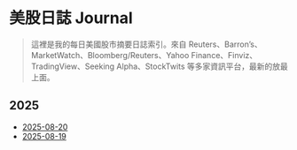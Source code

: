 # 美股日誌 Journal

> 這裡是我的每日美國股市摘要日誌索引。來自 Reuters、Barron’s、MarketWatch、Bloomberg/Reuters、Yahoo Finance、Finviz、TradingView、Seeking Alpha、StockTwits 等多家資訊平台，最新的放最上面。

## 2025
- [2025-08-20](2025-08-20.md)
- [2025-08-19](2025-08-19.md)
